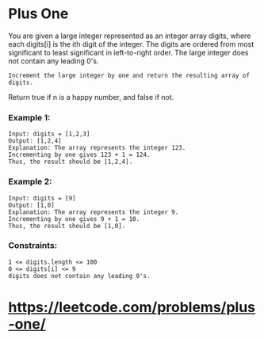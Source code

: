 # Plus One

You are given a large integer represented as an integer array digits, where each digits[i] is the
ith digit of the integer. The digits are ordered from most significant to least significant in
left-to-right order. The large integer does not contain any leading 0's.

    Increment the large integer by one and return the resulting array of digits.

Return true if n is a happy number, and false if not.

### Example 1:

    Input: digits = [1,2,3]
    Output: [1,2,4]
    Explanation: The array represents the integer 123.
    Incrementing by one gives 123 + 1 = 124.
    Thus, the result should be [1,2,4].

### Example 2:

    Input: digits = [9]
    Output: [1,0]
    Explanation: The array represents the integer 9.
    Incrementing by one gives 9 + 1 = 10.
    Thus, the result should be [1,0].

### Constraints:

    1 <= digits.length <= 100
    0 <= digits[i] <= 9
    digits does not contain any leading 0's.

# https://leetcode.com/problems/plus-one/